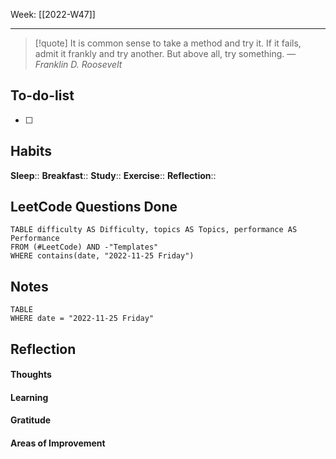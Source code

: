 Week: [[2022-W47]]
- - -
>[!quote]
> It is common sense to take a method and try it. If it fails, admit it frankly and try another. But above all, try something.
> — <cite>Franklin D. Roosevelt</cite>

## To-do-list
- [ ] 

## Habits
**Sleep**:: 
**Breakfast**::
**Study**:: 
**Exercise**:: 
**Reflection**:: 

## LeetCode Questions Done
```dataview
TABLE difficulty AS Difficulty, topics AS Topics, performance AS Performance
FROM (#LeetCode) AND -"Templates"
WHERE contains(date, "2022-11-25 Friday") 
```

## Notes
```dataview
TABLE
WHERE date = "2022-11-25 Friday"
```

## Reflection
#### Thoughts 
#### Learning 
#### Gratitude
#### Areas of Improvement